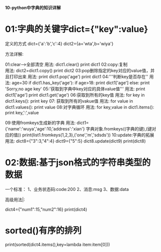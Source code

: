 **10-python中字典的知识详解**

# 01:字典的关键字dict={"key":value} #

定义的方式
dict={'a':'b','c':4}
dict2={a='wta',b='wiya'}

方法详解:

01:clear-->全部清空
用法:
     dict1.clear()
     print dict1 
02:copy:复制    
用法:
    dict2=dict1.copy()
    print dict2
03:pop删除指定的key对应的value值，并且打印出来
用法:
     print dict1.pop('age')
     print dict1
04:'''判断key是否存在''
用法:
  age=30
  if dict1.has_key('age'):
	if age>18:
		print dict1['age']
   else:
	print 'Sorry,no age key'
05:'获取到字典中key对应的具体value值'''
用法:
     print dict1['age']
     print dict1.get('age')
06:获取到所有的key值
用法:
    for key in dict1.keys():
	print key
07: 获取到所有的vakue值
用法:
    for value in dict1.values():
	print value
08:对字典循环
用法:
    for key,value in dict1.items():	
    print key,':',value

09:使用fromkeys生成新的字典
用法:
    dict1={'name':'wuya','age':10,'address':'xian'}
	字典对象.fromkeys((字典的键),(键对应的值))
  	print(list1.fromkeys(1,2,3),('one','m','sdsds'))
10:update:字典的拓展
用法:
    dict8={"3":3,"4":4}
    dict9={"5":5}
    dict8.update(dict9)
    print(dict8)    

# 02:数据:基于json格式的字符串类型的数据 #
一个标准：
1、业务状态码:code:200
2、消息:msg
3、数据:data

高级用法|:

   dict4={"num1":15,"num2":16}
   print(dict4)
#  sorted()有序的排列
print(sorted(dict4.items(),key=lambda item:item[0]))

